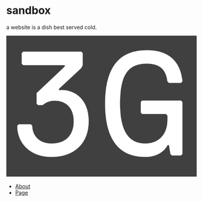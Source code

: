 # sandbox

a website is a dish best served cold.

![](./resources/5G.png)

- [About](./about.md)
- [Page](./page.md)
